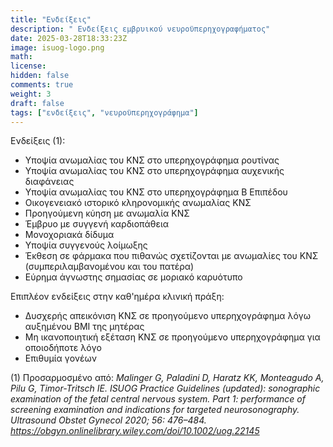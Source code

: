 ```yaml
---
title: "Ενδείξεις"
description: " Ενδείξεις εμβρυικού νευροϋπερηχογραφήματος"
date: 2025-03-28T18:33:23Z
image: isuog-logo.png
math: 
license: 
hidden: false
comments: true
weight: 3
draft: false
tags: ["ενδείξεις", "νευροϋπερηχογράφημα"]
---
```


Ενδείξεις (1):

- Υποψία ανωμαλίας του ΚΝΣ στο υπερηχογράφημα ρουτίνας
- Υποψία ανωμαλίας του ΚΝΣ στο υπερηχογράφημα αυχενικής διαφάνειας
- Υποψία ανωμαλίας του ΚΝΣ στο υπερηχογράφημα Β Επιπέδου
- Οικογενειακό ιστορικό κληρονομικής ανωμαλίας ΚΝΣ
- Προηγούμενη κύηση με ανωμαλία ΚΝΣ
- Έμβρυο με συγγενή καρδιοπάθεια
- Μονοχοριακά δίδυμα
- Υποψία συγγενούς λοίμωξης
- Έκθεση σε φάρμακα που πιθανώς σχετίζονται με ανωμαλίες του ΚΝΣ (συμπεριλαμβανομένου και του πατέρα)
- Εύρημα άγνωστης σημασίας σε μοριακό καρυότυπο

Επιπλέον ενδείξεις στην καθ'ημέρα κλινική πράξη:

- Δυσχερής απεικόνιση ΚΝΣ σε προηγούμενο υπερηχογράφημα λόγω αυξημένου ΒΜΙ της μητέρας
- Μη ικανοποιητική εξέταση ΚΝΣ σε προηγούμενο υπερηχογράφημα για οποιοδήποτε λόγο
- Επιθυμία γονέων

(1) Προσαρμοσμένο από: 
*Malinger G, Paladini D, Haratz KK, Monteagudo A, Pilu G, Timor-Tritsch IE.
ISUOG Practice Guidelines (updated): sonographic examination of the fetal central nervous system. Part 1: performance of screening examination and indications for targeted neurosonography. Ultrasound Obstet Gynecol 2020; 56: 476–484. https://obgyn.onlinelibrary.wiley.com/doi/10.1002/uog.22145*